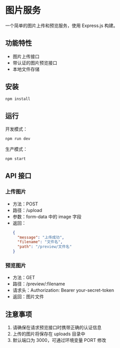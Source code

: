 # 图片服务

一个简单的图片上传和预览服务，使用 Express.js 构建。

## 功能特性

- 图片上传接口
- 带认证的图片预览接口
- 本地文件存储

## 安装

```bash
npm install
```

## 运行

开发模式：
```bash
npm run dev
```

生产模式：
```bash
npm start
```

## API 接口

### 上传图片

- 方法：POST
- 路径：/upload
- 参数：form-data 中的 image 字段
- 返回：
  ```json
  {
    "message": "上传成功",
    "filename": "文件名",
    "path": "/preview/文件名"
  }
  ```

### 预览图片

- 方法：GET
- 路径：/preview/:filename
- 请求头：Authorization: Bearer your-secret-token
- 返回：图片文件

## 注意事项

1. 请确保在请求预览接口时携带正确的认证信息
2. 上传的图片将保存在 uploads 目录中
3. 默认端口为 3000，可通过环境变量 PORT 修改

